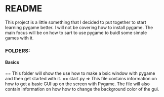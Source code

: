 # README 

  This project is a little something that I decided to put together to start learning pygame better. I will not be covering how to install pygame. The main focus will be on how to sart to use pygame to buidl some simple games with it. 

### FOLDERS:

#### Basics

  == This folder will show the use how to make a bsic window with pygame and then get started with it.
  == start.py => This file contains information on how to get a basic GUI up on the screen with Pygame.
  The file will also contain information on how how to change the background color of the gui.  
